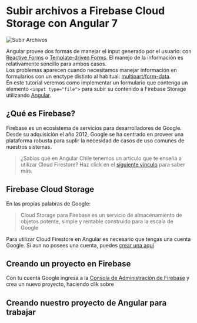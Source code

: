 # Subir archivos a Firebase Cloud Storage con Angular 7

![Subir Archivos](http://nicoavila.s3.amazonaws.com/articulos/23_01subir-archivos-firebase-storage-angular.png)

Angular provee dos formas de manejar el input generado por el usuario: con [Reactive Forms](https://angular.io/guide/reactive-forms) o [Template-driven Forms](https://angular.io/guide/forms). El manejo de la información es relativamente sencillo para ambos casos.  
Los problemas aparecen cuando necesitamos manejar información en formularios con un enctype distinto al habitual: [multipart/form-data](https://dev.to/sidthesloth92/understanding-html-form-encoding-url-encoded-and-multipart-forms-3lpa).  
En este tutorial veremos como implementar un formulario que contenga un elemento ```<input type="file">``` para subir su contenido a Firebase Storage utilizando [Angular](https://angular.io).

## ¿Qué es Firebase?
Firebase es un ecosistema de servicios para desarrolladores de Google. Desde su adquisición el año 2012, Google se ha centrado en proveer una plataforma robusta para suplir la necesidad de casos de uso comunes de nuestros sistemas.

> ¿Sabias qué en Angular Chile tenemos un artículo que te enseña a utilizar Cloud Firestore? Haz click en el [siguiente vínculo](https://medium.com/angular-chile/angular-6-y-firestore-b7f270adcc96) para saber más.

## Firebase Cloud Storage
En las propias palabras de Google:
> Cloud Storage para Firebase es un servicio de almacenamiento de objetos potente, simple y rentable construido para la escala de Google

Para utilizar Cloud Firestore en Angular es necesario que tengas una cuenta Google. Si aun no posees una cuenta, puedes [crear una aquí](https://accounts.google.com/signup/v2/webcreateaccount?hl=es-419&flowName=GlifWebSignIn&flowEntry=SignUp)

## Creando un proyecto en Firebase
Con tu cuenta Google ingresa a la [Consola de Administración de Firebase](https://console.firebase.google.com) y crea un nuevo proyecto, haciendo clik sobre 

## Creando nuestro proyecto de Angular para trabajar